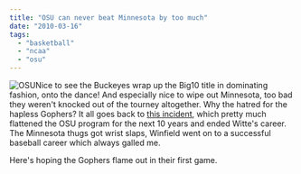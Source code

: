 ```yaml
---
title: "OSU can never beat Minnesota by too much"
date: "2010-03-16"
tags: 
  - "basketball"
  - "ncaa"
  - "osu"
---
```


![](http://thm-a02.yimg.com/nimage/c5dfed28b588c922 "OSU")Nice to see the Buckeyes wrap up the Big10 title in dominating fashion, onto the dance! And especially nice to wipe out Minnesota, too bad they weren't knocked out of the tourney altogether. Why the hatred for the hapless Gophers? It all goes back to [this incident](http://sportsillustrated.cnn.com/vault/article/magazine/MAG1085766/index.htm), which pretty much flattened the OSU program for the next 10 years and ended Witte's career. The Minnesota thugs got wrist slaps, Winfield went on to a successful baseball career which always galled me.

Here's hoping the Gophers flame out in their first game.
